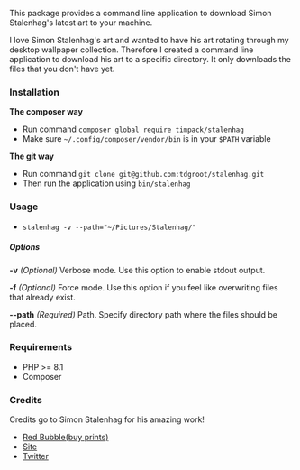 This package provides a command line application to download Simon Stalenhag's latest art to your machine. 

I love Simon Stalenhag's art and wanted to have his art rotating through my desktop wallpaper collection. 
Therefore I created a command line application to download his art to a specific directory. 
It only downloads the files that you don't have yet.

### Installation

**The composer way**

- Run command `composer global require timpack/stalenhag`
- Make sure `~/.config/composer/vendor/bin` is in your `$PATH` variable

**The git way**
- Run command `git clone git@github.com:tdgroot/stalenhag.git`
- Then run the application using `bin/stalenhag` 

### Usage

-  `stalenhag -v --path="~/Pictures/Stalenhag/"`

##### Options

**-v** *(Optional)* Verbose mode. Use this option to enable stdout output.

**-f** *(Optional)* Force mode. Use this option if you feel like overwriting files that already exist.

**--path** *(Required)* Path. Specify directory path where the files should be placed. 

### Requirements

- PHP >= 8.1
- Composer

### Credits

Credits go to Simon Stalenhag for his amazing work!

- [Red Bubble(buy prints)](http://www.redbubble.com/people/simonstalenhag)
- [Site](http://simonstalenhag.se/)
- [Twitter](https://twitter.com/simonstalenhag)
